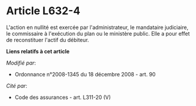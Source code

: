 # Article L632-4

L'action en nullité est exercée par l'administrateur, le mandataire judiciaire, le commissaire à l'exécution du plan   ou le
ministère public. Elle a pour effet de reconstituer l'actif du débiteur.

**Liens relatifs à cet article**

_Modifié par_:

  - Ordonnance n°2008-1345 du 18 décembre 2008 - art. 90

_Cité par_:

  - Code des assurances - art. L311-20 (V)
